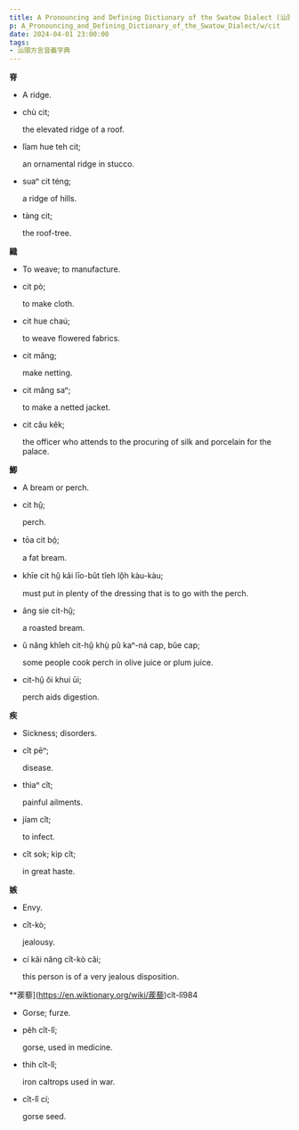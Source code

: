 ```yaml
---
title: A Pronouncing and Defining Dictionary of the Swatow Dialect (汕頭方言音義字典) / cit
p: A_Pronouncing_and_Defining_Dictionary_of_the_Swatow_Dialect/w/cit
date: 2024-04-01 23:00:00
tags: 
- 汕頭方言音義字典
---
```



**脊**
- A ridge.

- chù cit;

  the elevated ridge of a roof.

- lîam hue teh cit;

  an ornamental ridge in stucco.

- suaⁿ cit téng;

  a ridge of hills.

- tàng cit;

  the roof-tree.

**織**
- To weave; to manufacture.

- cit pò;

  to make cloth.

- cit hue chaú;

  to weave flowered fabrics.

- cit măng;

  make netting.

- cit măng saⁿ;

  to make a netted jacket.

- cit cău kêk;

  the officer who attends to the procuring of silk and porcelain for the palace.

**鯽**
- A bream or perch.

- cit hṳ̂;

  perch.

- tōa cit bó̤;

  a fat bream.

- khīe cit hṳ̂ kâi līo-bût tîeh lô̤h kàu-kàu;

  must put in plenty of the dressing that is to go with the perch.

- âng sie cit-hṳ̂;

  a roasted bream.

- ŭ nâng khîeh cit-hṳ̂ khṳ̀ pû kaⁿ-ná cap, bûe cap;

  some people cook perch in olive juice or plum juice.

- cit-hṳ̂ ŏi khui ūi;

  perch aids digestion.

**疾**
- Sickness; disorders.

- cît pēⁿ;

  disease.

- thìaⁿ cît;

  painful ailments.

- jíam cît;

  to infect.

- cît sok; kip cît;

  in great haste.

**嫉**
- Envy.

- cît-kò;

  jealousy.

- cí kâi nâng cît-kò căi;

  this person is of a very jealous disposition.

**蒺藜](https://en.wiktionary.org/wiki/蒺藜)cît-lî984
- Gorse; furze.

- pêh cît-lî;

  gorse, used in medicine.

- thih cît-lî;

  iron caltrops used in war.

- cît-lî cí;

  gorse seed.